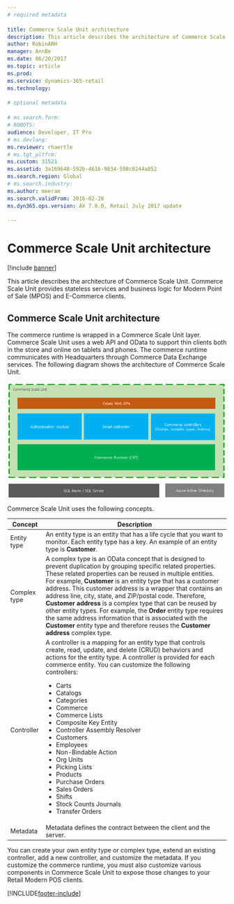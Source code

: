 ```yaml
---
# required metadata

title: Commerce Scale Unit architecture
description: This article describes the architecture of Commerce Scale Unit. Commerce Scale Unit provides stateless services and business logic for Modern Point of Sale (POS) and E-Commerce clients.
author: RobinARH
manager: AnnBe
ms.date: 06/20/2017
ms.topic: article
ms.prod: 
ms.service: dynamics-365-retail
ms.technology: 

# optional metadata

# ms.search.form: 
# ROBOTS: 
audience: Developer, IT Pro
# ms.devlang: 
ms.reviewer: rhaertle
# ms.tgt_pltfrm: 
ms.custom: 31521
ms.assetid: 3a169648-592b-4616-9834-598c0244a852
ms.search.region: Global
# ms.search.industry: 
ms.author: meeram
ms.search.validFrom: 2016-02-28
ms.dyn365.ops.version: AX 7.0.0, Retail July 2017 update

---
```


# Commerce Scale Unit architecture

[!include [banner](../includes/banner.md)]

This article describes the architecture of Commerce Scale Unit. Commerce Scale Unit provides stateless services and business logic for  Modern Point of Sale (MPOS) and E-Commerce clients.

Commerce Scale Unit architecture
--------------------------

The commerce runtime is wrapped in a Commerce Scale Unit layer. Commerce Scale Unit uses a web API and OData to support thin clients both in the store and online on tablets and phones. The commerce runtime communicates with Headquarters through Commerce Data Exchange services. The following diagram shows the architecture of Commerce Scale Unit. 

[![Commerce Scale Unit architecture diagram](./media/retailserver.png)](./media/retailserver.png) 

Commerce Scale Unit uses the following concepts.

<table>
<thead>
<tr class="header">
<th>Concept</th>
<th>Description</th>
</tr>
</thead>
<tbody>
<tr class="odd">
<td>Entity type</td>
<td>An entity type is an entity that has a life cycle that you want to monitor. Each entity type has a key. An example of an entity type is <strong>Customer</strong>.</td>
</tr>
<tr class="even">
<td>Complex type</td>
<td>A complex type is an OData concept that is designed to prevent duplication by grouping specific related properties. These related properties can be reused in multiple entities. For example, <strong>Customer</strong> is an entity type that has a customer address. This customer address is a wrapper that contains an address line, city, state, and ZIP/postal code. Therefore, <strong>Customer address</strong> is a complex type that can be reused by other entity types. For example, the <strong>Order</strong> entity type requires the same address information that is associated with the <strong>Customer</strong> entity type and therefore reuses the <strong>Customer address</strong> complex type.</td>
</tr>
<tr class="odd">
<td>Controller</td>
<td>A controller is a mapping for an entity type that controls create, read, update, and delete (CRUD) behaviors and actions for the entity type. A controller is provided for each commerce entity. You can customize the following controllers:
<ul>
<li>Carts</li>
<li>Catalogs</li>
<li>Categories</li>
<li>Commerce</li>
<li>Commerce Lists</li>
<li>Composite Key Entity</li>
<li>Controller Assembly Resolver</li>
<li>Customers</li>
<li>Employees</li>
<li>Non-Bindable Action</li>
<li>Org Units</li>
<li>Picking Lists</li>
<li>Products</li>
<li>Purchase Orders</li>
<li>Sales Orders</li>
<li>Shifts</li>
<li>Stock Counts Journals</li>
<li>Transfer Orders</li>
</ul></td>
</tr>
<tr class="even">
<td>Metadata</td>
<td>Metadata defines the contract between the client and the server.</td>
</tr>
</tbody>
</table>

You can create your own entity type or complex type, extend an existing controller, add a new controller, and customize the metadata. If you customize the commerce runtime, you must also customize various components in Commerce Scale Unit to expose those changes to your Retail Modern POS clients.



[!INCLUDE[footer-include](../../includes/footer-banner.md)]
